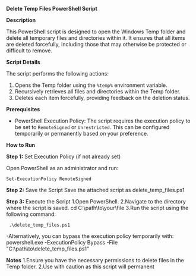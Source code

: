 **Delete Temp Files PowerShell Script**

**Description**

This PowerShell script is designed to open the Windows Temp folder and delete all temporary files and directories within it. It ensures that all items are deleted forcefully, including those that may otherwise be protected or difficult to remove.

**Script Details**

The script performs the following actions:
1. Opens the Temp folder using the `%temp%` environment variable.
2. Recursively retrieves all files and directories within the Temp folder.
3. Deletes each item forcefully, providing feedback on the deletion status.

**Prerequisites**

- PowerShell Execution Policy: The script requires the execution policy to be set to `RemoteSigned` or `Unrestricted`. This can be configured temporarily or permanently based on your preference.

**How to Run**

**Step 1:** Set Execution Policy (if not already set)

Open PowerShell as an administrator and run:

    Set-ExecutionPolicy RemoteSigned

**Step 2:** Save the Script
Save the attached script as delete_temp_files.ps1

**Step 3:** Execute the Script
1.Open PowerShell.
2.Navigate to the directory where the script is saved. 
     cd C:\path\to\your\file
3.Run the script using the following command:

     .\delete_temp_files.ps1

-Alternatively, you can bypass the execution policy temporarily with:
     powershell.exe -ExecutionPolicy Bypass -File "C:\path\to\delete_temp_files.ps1"


**Notes**
1.Ensure you have the necessary permissions to delete files in the Temp folder.
2.Use with caution as this script will permanent
